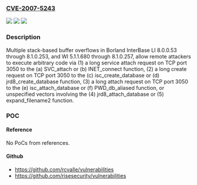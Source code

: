 ### [CVE-2007-5243](https://cve.mitre.org/cgi-bin/cvename.cgi?name=CVE-2007-5243)
![](https://img.shields.io/static/v1?label=Product&message=n%2Fa&color=blue)
![](https://img.shields.io/static/v1?label=Version&message=n%2Fa&color=blue)
![](https://img.shields.io/static/v1?label=Vulnerability&message=n%2Fa&color=brighgreen)

### Description

Multiple stack-based buffer overflows in Borland InterBase LI 8.0.0.53 through 8.1.0.253, and WI 5.1.1.680 through 8.1.0.257, allow remote attackers to execute arbitrary code via (1) a long service attach request on TCP port 3050 to the (a) SVC_attach or (b) INET_connect function, (2) a long create request on TCP port 3050 to the (c) isc_create_database or (d) jrd8_create_database function, (3) a long attach request on TCP port 3050 to the (e) isc_attach_database or (f) PWD_db_aliased function, or unspecified vectors involving the (4) jrd8_attach_database or (5) expand_filename2 function.

### POC

#### Reference
No PoCs from references.

#### Github
- https://github.com/rcvalle/vulnerabilities
- https://github.com/risesecurity/vulnerabilities


